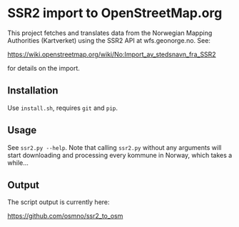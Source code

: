 # SSR2 import to OpenStreetMap.org
This project fetches and translates data from the Norwegian Mapping Authorities (Kartverket)
using the SSR2 API at wfs.geonorge.no. See:

https://wiki.openstreetmap.org/wiki/No:Import_av_stedsnavn_fra_SSR2

for details on the import.

## Installation
Use `install.sh`, requires `git` and `pip`.

## Usage
See `ssr2.py --help`. Note that calling `ssr2.py` without any arguments
will start downloading and processing every kommune in Norway, which takes a while…

## Output
The script output is currently here:

https://github.com/osmno/ssr2_to_osm
